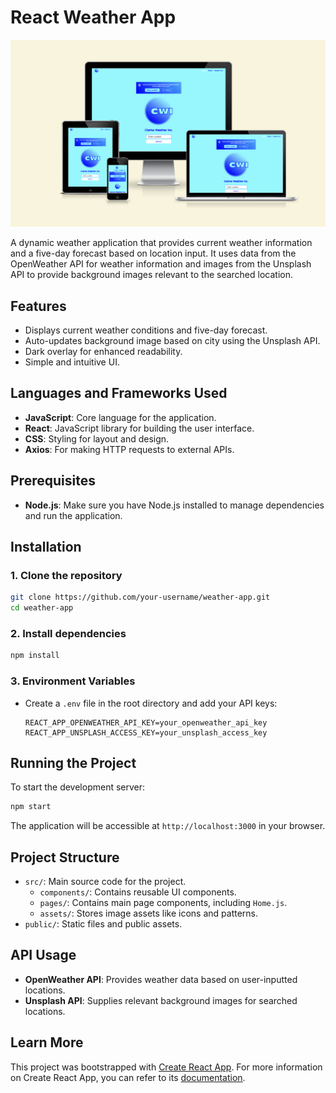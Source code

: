 
# React Weather App

![Project Screenshot](./src/assets/hero_image.png)


A dynamic weather application that provides current weather information and a five-day forecast based on location input. It uses data from the OpenWeather API for weather information and images from the Unsplash API to provide background images relevant to the searched location.

## Features
- Displays current weather conditions and five-day forecast.
- Auto-updates background image based on city using the Unsplash API.
- Dark overlay for enhanced readability.
- Simple and intuitive UI.

## Languages and Frameworks Used
- **JavaScript**: Core language for the application.
- **React**: JavaScript library for building the user interface.
- **CSS**: Styling for layout and design.
- **Axios**: For making HTTP requests to external APIs.

## Prerequisites
- **Node.js**: Make sure you have Node.js installed to manage dependencies and run the application.

## Installation

### 1. Clone the repository
   ```bash
   git clone https://github.com/your-username/weather-app.git
   cd weather-app
   ```

### 2. Install dependencies
   ```bash
   npm install
   ```

### 3. Environment Variables
   - Create a `.env` file in the root directory and add your API keys:
     ```plaintext
     REACT_APP_OPENWEATHER_API_KEY=your_openweather_api_key
     REACT_APP_UNSPLASH_ACCESS_KEY=your_unsplash_access_key
     ```

## Running the Project

To start the development server:

```bash
npm start
```

The application will be accessible at `http://localhost:3000` in your browser.

## Project Structure
- `src/`: Main source code for the project.
  - `components/`: Contains reusable UI components.
  - `pages/`: Contains main page components, including `Home.js`.
  - `assets/`: Stores image assets like icons and patterns.
- `public/`: Static files and public assets.

## API Usage

- **OpenWeather API**: Provides weather data based on user-inputted locations.
- **Unsplash API**: Supplies relevant background images for searched locations.

## Learn More
This project was bootstrapped with [Create React App](https://github.com/facebook/create-react-app). For more information on Create React App, you can refer to its [documentation](https://facebook.github.io/create-react-app/docs/getting-started).

